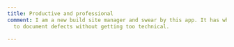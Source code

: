 ```yaml
---
title: Productive and professional
comment: I am a new build site manager and swear by this app. It has what you need
  to document defects without getting too technical.

---
```

